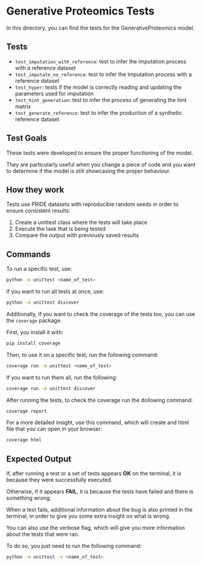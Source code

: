# Generative Proteomics Tests

In this directory, you can find the tests for the GenerativeProteomics model.

## Tests 

- `test_imputation_with_reference`: test to infer the imputation process with a reference dataset
- `test_imputate_no_reference`: test to infer the imputation process with a reference dataset
- `test_hyper`: tests if the model is correctly reading and updating the parameters used for imputation
- `test_hint_generation`: test to infer the process of generating the hint matrix
- `test_generate_reference`: test to infer the production of a synthetic reference dataset

## Test Goals

These tests were developed to ensure the proper functioning of the model.

They are particularly useful when you change a piece of code and you want to determine if the model is still showcasing the proper behaviour.

## How they work 

Tests use PRIDE datasets with reproducible random seeds in order to ensure consistent results:

1. Create a unittest class where the tests will take place
2. Execute the task that is being tested
3. Compare the output with previously saved results

## Commands

To run a specific test, use: 
```bash 
python -m unittest <name_of_test>
```

If you want to run all tests at once, use:
```bash 
python -m unittest discover
```

Additionally, if you want to check the coverage of the tests too, you can use the `coverage` package.

First, you install it with:
```bash 
pip install coverage
```

Then, to use it on a specific test, run the following command:

```bash 
coverage run -m unittest <name_of_test>
```
If you want to run them all, run the following:
```bash 
coverage run -m unittest discover
```

After running the tests, to check the coverage run the dollowing command:
```bash 
coverage report
```

For a more detailed insight, use this command, which will create and html file that you can open in your browser:
```bash
coverage html
```

## Expected Output 

If, after running a test or a set of tests appears **OK** on the terminal, it is because they were successfully executed.

Otherwise, if it appears **FAIL**, it is because the tests have failed and there is something wrong.

When a test fails, additional information about the bug is also printed in the terminal, in order to give you some extra insight on what is wrong.

You can also use the verbose flag, which will give you more information about the tests that were ran.

To do so, you just need to run the following command:

```bash 
python -m unittest -v <name_of_test>
```